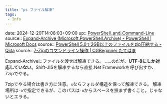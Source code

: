 ```yaml
---
title: "ps ファイル解凍"
tags:
 - Info
---
```


date: 2024-12-20T14:08:03+09:00
up:: [PowerShell_and_Command-Line](../Bar/App/PowerShell_and_Command-Line.md)
source:: [Expand-Archive (Microsoft.PowerShell.Archive) - PowerShell | Microsoft Docs](https://docs.microsoft.com/ja-jp/powershell/module/Microsoft.PowerShell.Archive/Expand-Archive?view=powershell-7.2)
source:: [PowerShell 5.0で2GB以上のファイルをzip圧縮する - Qiita](https://qiita.com/qtach1/items/667a2160e5e2a421fcd2)
source:: [7-Zipのコマンドライン操作 | CGBeginner たてはま](https://cgbeginner.net/7-zip/)

Expand-Archiveにファイルを渡せば解凍できる。
..…のだが、**UTF-8にしか対応していない**。Shift-JISを解凍するなら直接.Net Frameworkを呼び出すか、7zipでやる。

7zipでやる場合は書き方に注意。`x`ならフォルダ構造を保って解凍できる。
解凍場所は`-o`で指定できるが、このパスは`-o`からスペースを挟まず書くこと。じゃないとエラる。
